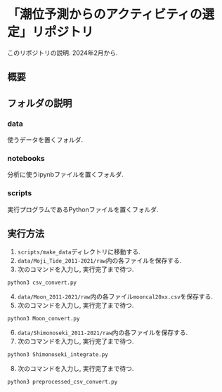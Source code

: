 # 「潮位予測からのアクティビティの選定」リポジトリ
このリポジトリの説明.
2024年2月から.

## 概要

## フォルダの説明
### data
使うデータを置くフォルダ.

### notebooks
分析に使うipynbファイルを置くフォルダ.

### scripts
実行プログラムであるPythonファイルを置くフォルダ.

## 実行方法
1. `scripts/make_data`ディレクトリに移動する.
2. `data/Moji_Tide_2011-2021/raw`内の各ファイルを保存する.
3. 次のコマンドを入力し, 実行完了まで待つ.
  ~~~
  python3 csv_convert.py
  ~~~
4. `data/Moon_2011-2021/raw`内の各ファイル`mooncal20xx.csv`を保存する.
5. 次のコマンドを入力し, 実行完了まで待つ.
  ~~~
  python3 Moon_convert.py
  ~~~
6. `data/Shimonoseki_2011-2021/raw`内の各ファイルを保存する.
7. 次のコマンドを入力し, 実行完了まで待つ.
  ~~~
  python3 Shimonoseki_integrate.py
  ~~~
8. 次のコマンドを入力し, 実行完了まで待つ.
  ~~~
  python3 preprocessed_csv_convert.py
  ~~~